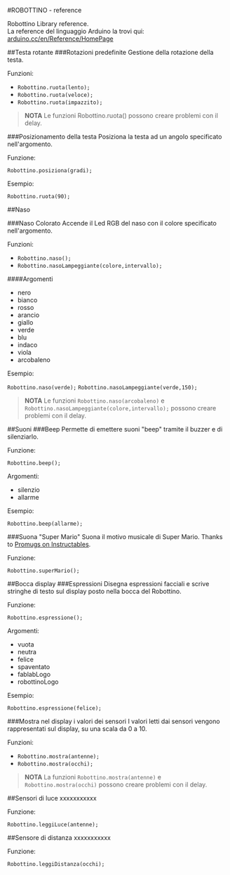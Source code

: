 #ROBOTTINO - reference

Robottino Library reference.  
La reference del linguaggio Arduino la trovi qui: [arduino.cc/en/Reference/HomePage](https://www.arduino.cc/en/Reference/HomePage)

##Testa rotante
###Rotazioni predefinite
Gestione della rotazione della testa.

Funzioni:

- `Robottino.ruota(lento);`
- `Robottino.ruota(veloce);`
- `Robottino.ruota(impazzito);`

>**NOTA** Le funzioni Robottino.ruota() possono creare problemi con il delay.

###Posizionamento della testa
Posiziona la testa ad un angolo specificato nell'argomento.

Funzione:

`Robottino.posiziona(gradi);`

Esempio:

`Robottino.ruota(90);`
	
##Naso

###Naso Colorato
Accende il Led RGB del naso con il colore specificato nell'argomento.

Funzioni:
  
- `Robottino.naso();`
- `Robottino.nasoLampeggiante(colore,intervallo);`


####Argomenti

- nero
- bianco
- rosso
- arancio
- giallo
- verde
- blu
- indaco
- viola
- arcobaleno

Esempio:

`Robottino.naso(verde);`
`Robottino.nasoLampeggiante(verde,150);`

> **NOTA** Le funzioni `Robottino.naso(arcobaleno)` e `Robottino.nasoLampeggiante(colore,intervallo);` possono creare problemi con il delay.

	
	
##Suoni
###Beep
Permette di emettere suoni "beep" tramite il buzzer e di silenziarlo.

Funzione:

`Robottino.beep();`

Argomenti:

- silenzio
- allarme

Esempio:

`Robottino.beep(allarme);`

###Suona "Super Mario"
Suona il motivo musicale di Super Mario.
Thanks to [Promugs on Instructables](http://www.instructables.com/id/Play-Custom-Melodies-on-Arduino/?ALLSTEPS).

Funzione:

`Robottino.superMario();`

	
##Bocca display
###Espressioni
Disegna espressioni facciali e scrive stringhe di testo sul display posto nella bocca del Robottino.

Funzione:

`Robottino.espressione();`

Argomenti:

 - vuota
 - neutra
 - felice
 - spaventato
 - fablabLogo
 - robottinoLogo

Esempio:

`Robottino.espressione(felice);`
	
###Mostra nel display i valori dei sensori
I valori letti dai sensori vengono rappresentati sul display, su una scala da 0 a 10.

Funzioni:

- `Robottino.mostra(antenne);`
- `Robottino.mostra(occhi);`


> **NOTA** La funzioni `Robottino.mostra(antenne)` e `Robottino.mostra(occhi)` possono creare problemi con il delay.
			
##Sensori di luce
xxxxxxxxxxx

Funzione:

`Robottino.leggiLuce(antenne);`

	
##Sensore di distanza
xxxxxxxxxxx

Funzione:

`Robottino.leggiDistanza(occhi);`
